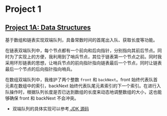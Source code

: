 # Project 1

## [Project 1A: Data Structures](https://sp18.datastructur.es/materials/proj/proj1a/proj1a)

基于数组和链表实现双端队列，具备常数时间的首尾出入队、获取长度等功能。

在链表双端队列中，每个节点都有一个前向和后向指针，分别指向其前后节点。同时为了实现上的方便，我利用到了哨兵节点，其位于链表第一个节点之前。同时我采用环形链表的思想，让哨兵节点的前向指针指向链表最后一个节点，同时让链表最后一个节点的后向指针指向哨兵。

在数组双端队列中，我维护了两个整数 `front` 和 `backNext`。front 始终代表队首元素在数组中的索引，backNext 始终代表队尾元素索引的下一个索引。在进行入队操作时，根据队列长度是否已达到数组的长度来动态地调整数组的大小，这也能够确保 front 和 backNext 不会冲突。

* 双端队列的具体实现可以参考[ JDK 源码](https://github.com/openjdk/jdk/tree/master/src/java.base/share/classes/java/util)
